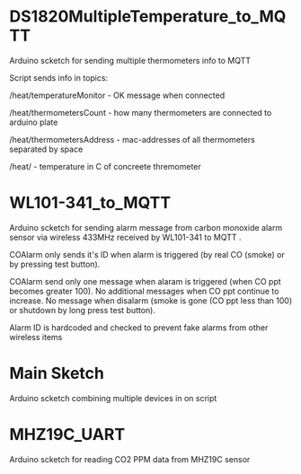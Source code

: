 # DS1820MultipleTemperature_to_MQTT

Arduino scketch for sending multiple thermometers info to MQTT

Script sends info in topics:

/heat/temperatureMonitor - OK message when connected

/heat/thermometersCount - how many thermometers are connected to arduino plate

/heat/thermometersAddress - mac-addresses of all thermometers separated by space

/heat/<mac-address> - temperature in C of concreete thremometer

#  WL101-341_to_MQTT
Arduino scketch for sending alarm message from carbon monoxide alarm sensor via wireless 433MHz received by WL101-341 to MQTT .

COAlarm only sends it's ID when alarm is triggered (by real CO (smoke) or by pressing test button). 

COAlarm send only one message when alaram is triggered (when CO ppt becomes greater 100). No additional messages when CO ppt continue to increase.  No message when disalarm (smoke is gone (CO ppt less than 100) or shutdown by long press test button). 

Alarm ID is hardcoded and checked to prevent fake alarms from other wireless items

# Main Sketch
Arduino scketch combining multiple devices in on script

# MHZ19C_UART
Arduino scketch for reading CO2 PPM data from MHZ19C sensor
